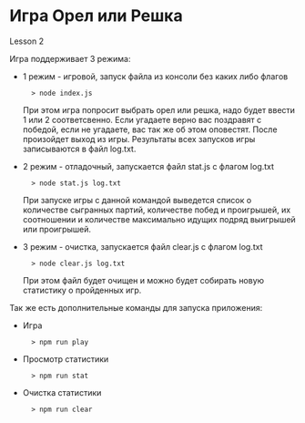 # Игра Орел или Решка
Lesson 2

Игра поддерживает 3 режима:

+ 1 режим - игровой, запуск файла из консоли без каких либо флагов

        > node index.js

  При этом игра попросит выбрать орел или решка, надо будет ввести 1 или 2 соответсвенно.
  Если угадаете верно вас поздравят с победой, если не угадаете, вас так же об этом оповестят.
  После произойдет выход из игры.
  Результаты всех запусков игры записываются в файл log.txt.

+ 2 режим - отладочный, запускается файл stat.js с флагом log.txt

        > node stat.js log.txt

  При запуске игры с данной командой выведется список о количестве сыгранных партий, количестве побед и проигрышей, их соотношении и количестве максимально идущих подряд выигрышей или проигрышей.

+ 3 режим - очистка, запускается файл clear.js с флагом log.txt

        > node clear.js log.txt

  При этом файл будет очищен и можно будет собирать новую статистику о пройденных игр.

Так же есть дополнительные команды для запуска приложения:
+ Игра

        > npm run play

+ Просмотр статистики

        > npm run stat

+ Очистка статистики

        > npm run clear
